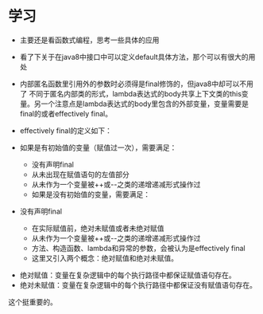 # 学习

+ 主要还是看函数式编程，思考一些具体的应用
+ 看了下关于在java8中接口中可以定义default具体方法，那个可以有很大的用处
+ 内部匿名函数里引用外的参数时必须得是final修饰的，但java8中却可以不用了
不同于匿名内部类的形式，lambda表达式的body共享上下文类的this变量。另一个注意点是lambda表达式的body里包含的外部变量，变量需要是final的或者effectively final。

+ effectively final的定义如下：

+ 如果是有初始值的变量（赋值过一次），需要满足：
    + 没有声明final
    + 从未出现在赋值语句的左值部分
    + 从未作为一个变量被++或--之类的递增递减形式操作过
    + 如果是没有初始值的变量，需要满足：
+ 没有声明final
    + 在实际赋值前，绝对未赋值或者未绝对赋值
    + 从未作为一个变量被++或--之类的递增递减形式操作过
    + 方法、构造函数、lambda和异常的参数，会被认为是effectively final
    + 这里又引入两个概念：绝对赋值和绝对未赋值。
- 绝对赋值：变量在复杂逻辑中的每个执行路径中都保证赋值语句存在。
- 绝对未赋值：变量在复杂逻辑中的每个执行路径中都保证没有赋值语句存在。

这个挺重要的。